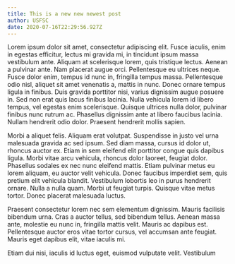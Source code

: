```yaml
---
title: This is a new new newest post
author: USFSC
date: 2020-07-16T22:29:56.927Z
---
```

Lorem ipsum dolor sit amet, consectetur adipiscing elit. Fusce iaculis, enim in egestas efficitur, lectus mi gravida mi, in tincidunt ipsum massa vestibulum ante. Aliquam at scelerisque lorem, quis tristique lectus. Aenean a pulvinar ante. Nam placerat augue orci. Pellentesque eu ultrices neque. Fusce dolor enim, tempus id nunc in, fringilla tempus massa. Pellentesque odio nisl, aliquet sit amet venenatis a, mattis in nunc. Donec ornare tempus ligula in finibus. Duis gravida porttitor nisi, varius dignissim augue posuere in. Sed non erat quis lacus finibus lacinia. Nulla vehicula lorem id libero tempus, vel egestas enim scelerisque. Quisque ultrices nulla dolor, pulvinar finibus nunc rutrum ac. Phasellus dignissim ante at libero faucibus lacinia. Nullam hendrerit odio dolor. Praesent hendrerit mollis sapien.

Morbi a aliquet felis. Aliquam erat volutpat. Suspendisse in justo vel urna malesuada gravida ac sed ipsum. Sed diam massa, cursus id dolor ut, rhoncus auctor ex. Etiam in sem eleifend elit porttitor congue quis dapibus ligula. Morbi vitae arcu vehicula, rhoncus dolor laoreet, feugiat dolor. Phasellus sodales ex nec nunc eleifend mattis. Etiam pulvinar metus eu lorem aliquam, eu auctor velit vehicula. Donec faucibus imperdiet sem, quis pretium elit vehicula blandit. Vestibulum lobortis leo in purus hendrerit ornare. Nulla a nulla quam. Morbi ut feugiat turpis. Quisque vitae metus tortor. Donec placerat malesuada luctus.

Praesent consectetur lorem nec sem elementum dignissim. Mauris facilisis bibendum urna. Cras a auctor tellus, sed bibendum tellus. Aenean massa ante, molestie eu nunc in, fringilla mattis velit. Mauris ac dapibus est. Pellentesque auctor eros vitae tortor cursus, vel accumsan ante feugiat. Mauris eget dapibus elit, vitae iaculis mi.

Etiam dui nisi, iaculis id luctus eget, euismod vulputate velit. Vestibulum